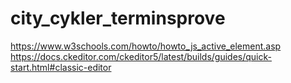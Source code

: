 # city_cykler_terminsprove

https://www.w3schools.com/howto/howto_js_active_element.asp
https://docs.ckeditor.com/ckeditor5/latest/builds/guides/quick-start.html#classic-editor